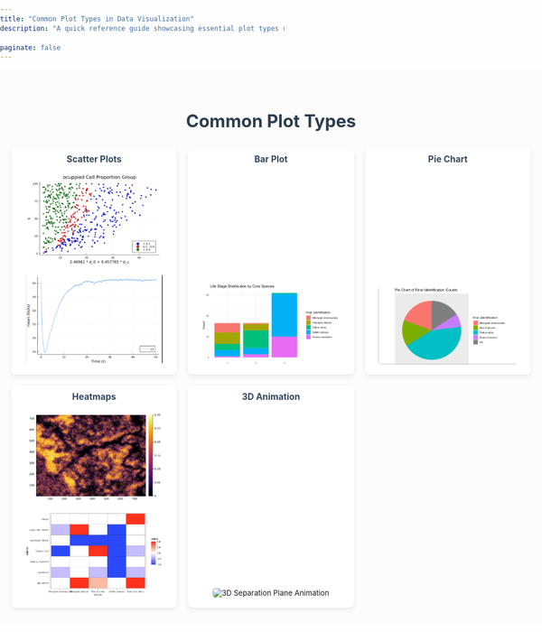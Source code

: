 ```yaml
---
title: "Common Plot Types in Data Visualization"
description: "A quick reference guide showcasing essential plot types used in data analysis and visualization."

paginate: false
---
```

<style>
/* Reset default browser margins if not already done globally */
html, body {
    margin: 0;
    padding: 0;
}

/* --- Plot Gallery Styling --- */

/* Main container for the entire plot gallery */
.plot-gallery-wrapper {
    width: 100vw; /* Occupy 100% of the viewport width */
    height: auto; /* Height will expand as needed by content */
    padding: 30px 20px; /* Increased top/bottom padding for more vertical breathing room */
    box-sizing: border-box; /* Include padding in the total width */
    display: flex;
    flex-direction: column;
    justify-content: flex-start; /* Align content to the top */
    align-items: center; /* Center content horizontally */
    margin: 0 auto; /* No outside margins, relies on padding for spacing */
    background-color: #fcfcfc; /* A very light, subtle background */
}

/* Page title for the gallery */
.plot-gallery-wrapper h2 {
    font-size: 2.2em; /* Slightly larger, more prominent title */
    color: #2c3e50; /* A darker, professional color */
    margin-bottom: 30px; /* More space below the main title */
    text-align: center;
    width: 100%;
}

/* Internal grid container for all plot items */
.plot-gallery-container {
    display: grid;
    /* Going back to 3 columns to allow for slightly smaller, more numerous images horizontally.
       This often creates a more compact and balanced look for a gallery with multiple items. */
    grid-template-columns: repeat(3, 1fr);
    grid-gap: 20px; /* Increased gap between individual plots for better separation */
    width: 100%;
    max-width: 1200px; /* Optional: Set a max-width for the grid itself to prevent it from
                         getting too wide on very large screens, keeping content readable. */
    height: auto; /* Allow height to grow as needed */
    box-sizing: border-box;
    font-size: 13px; /* Slightly adjusted base font size for grid items */
}

/* Styling for each individual plot item (title + image(s)) */
.plot-gallery-item {
    text-align: center;
    display: flex;
    flex-direction: column; /* Stack title and images vertically */
    justify-content: space-between; /* Distribute space between title and image(s) */
    align-items: center;
    padding: 10px; /* More padding inside each plot item */
    box-sizing: border-box;
    background-color: #ffffff; /* White background for each plot card */
    border-radius: 8px; /* Rounded corners for the plot card */
    box-shadow: 0 4px 8px rgba(0,0,0,0.08); /* Subtle shadow for depth */
    transition: transform 0.2s ease-in-out; /* Smooth hover effect */
}

.plot-gallery-item:hover {
    transform: translateY(-5px); /* Lift card slightly on hover */
}

/* Image sizing within each plot item */
.plot-gallery-item img {
    max-width: 90%; /* Images take up to 90% width of their grid cell */
    /* DECREASED MAX-HEIGHT: This is where we make images a bit smaller.
       Adjust this value to your liking. */
    max-height: 160px; /* Experiment with values like 150px-180px */
    width: auto; /* Allow width to scale proportionally */
    height: auto; /* Allow height to scale proportionally */
    object-fit: contain; /* Maintain aspect ratio without cropping */
    display: block;
    margin: 8px auto; /* More margin between grouped images */
    border-radius: 4px; /* Slightly rounded image corners */
}

/* Title styling for each plot type */
.plot-gallery-item h3 {
    margin: 0 0 10px 0; /* More space below titles within the card */
    font-size: 1.2em; /* Slightly larger title font size within the card */
    color: #34495e; /* A complementary dark blue for titles */
    text-align: center;
    width: 100%;
    white-space: normal; /* Allow long titles to wrap */
}
</style>

<div class="plot-gallery-wrapper">
    <h2>Common Plot Types</h2>
    <div class="plot-gallery-container">
        <div class="plot-gallery-item">
            <h3>Scatter Plots</h3>
            <img src="/example_of_plots/2_ocupied_cell_proprtion_group.png" alt="Occupied Cell Proportion">
            <img src="/example_of_plots/time_graph.png" alt="Time Series Graph">
        </div>
        <div class="plot-gallery-item">
            <h3>Bar Plot</h3>
            <img src="/example_of_plots/life_stage.png" alt="Life Stage Distribution">
        </div>
        <div class="plot-gallery-item">
            <h3>Pie Chart</h3>
            <img src="/example_of_plots/mamel_abundance.png" alt="Mammal Abundance">
        </div>
        <div class="plot-gallery-item">
            <h3>Heatmaps</h3>
            <img src="/example_of_plots/original_land_use_sim.svg" alt="Original Land Use Simulation">
            <img src="/example_of_plots/diulation.png" alt="Dilution Heatmap">
        </div>
        <div class="plot-gallery-item">
            <h3>3D Animation</h3>
            <img src="/example_of_plots/seapration_plane.gif" alt="3D Separation Plane Animation">
        </div>
    </div>
</div>